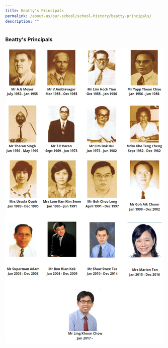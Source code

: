 ```yaml
---
title: Beatty's Principals
permalink: /about-us/our-school/school-history/beatty-principals/
description: ""
---
```

### **Beatty's Principals**
![](/images/principal%201.jpg)
![](/images/principal%202.jpg)
![](/images/principal%203.jpg)